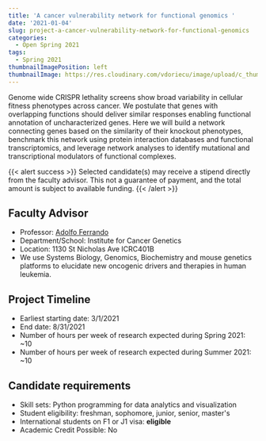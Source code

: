 ```yaml
---
title: 'A cancer vulnerability network for functional genomics '
date: '2021-01-04'
slug: project-a-cancer-vulnerability-network-for-functional-genomics
categories:
  - Open Spring 2021
tags:
  - Spring 2021
thumbnailImagePosition: left
thumbnailImage: https://res.cloudinary.com/vdoriecu/image/upload/c_thumb,w_200,g_face/v1579110178/construction_c6dqbd.png
---
```

Genome wide CRISPR lethality screens show broad variability in cellular fitness phenotypes across cancer. We postulate that genes with overlapping functions should deliver similar responses enabling functional annotation of uncharacterized genes. Here we will build a network connecting genes based on the similarity of their knockout phenotypes, benchmark this network using protein interaction databases and functional  transcriptomics, and leverage network analyses to identify mutational and transcriptional modulators of functional complexes.

<!--more-->

{{< alert success >}}
Selected candidate(s) may receive a stipend directly from the faculty advisor. This not a guarantee of payment, and the total amount is subject to available funding.
{{< /alert >}}

## Faculty Advisor
+ Professor: [Adolfo Ferrando](http://ferrandolab.org/)
+ Department/School: Institute for Cancer Genetics
+ Location: 1130 St Nicholas Ave ICRC401B
+ We use Systems Biology, Genomics, Biochemistry and mouse genetics platforms to elucidate new oncogenic drivers and therapies in human leukemia.

## Project Timeline
+ Earliest starting date: 3/1/2021
+ End date: 8/31/2021
+ Number of hours per week of research expected during Spring 2021: ~10
+ Number of hours per week of research expected during Summer 2021: ~10

## Candidate requirements
+ Skill sets: Python programming for data analytics and visualization
+ Student eligibility: freshman, sophomore, junior, senior, master's
+ International students on F1 or J1 visa: **eligible**
+ Academic Credit Possible: No

